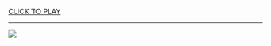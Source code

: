 
<a href="https://premium76.site?title=cubs_game_today&ref=13M">CLICK TO PLAY</a></h3>
<hr>

<a href="https://premium76.site?title=cubs_game_today&ref=13M"><img src="https://clearcache.store/games.png"></a>


